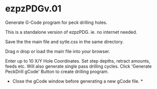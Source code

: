# ezpzPDGv.01
Generate G-Code program for peck drilling holes.

This is a standalone version of ezpzPDG. ie. no internet needed.

Save the  the main file and sytle.css in the same directory.

Drag n drop or load the main file into your browser.

Enter up to 10 X/Y Hole Coordinates.
Set step depths, retract amounts, feeds etc.
Will also generate single pass drilling cycles.
Click 'Generate PeckDrill gCode' Button to create drilling program.

* Close the gCode window before generating a new gCode file. *
